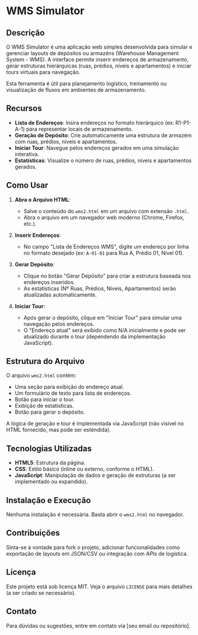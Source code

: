 # WMS Simulator

## Descrição

O WMS Simulator é uma aplicação web simples desenvolvida para simular e gerenciar layouts de depósitos ou armazéns (Warehouse Management System - WMS). A interface permite inserir endereços de armazenamento, gerar estruturas hierárquicas (ruas, prédios, níveis e apartamentos) e iniciar tours virtuais para navegação.

Esta ferramenta é útil para planejamento logístico, treinamento ou visualização de fluxos em ambientes de armazenamento.

## Recursos

- **Lista de Endereços**: Insira endereços no formato hierárquico (ex: R1-P1-A-1) para representar locais de armazenamento.
- **Geração de Depósito**: Crie automaticamente uma estrutura de armazém com ruas, prédios, níveis e apartamentos.
- **Iniciar Tour**: Navegue pelos endereços gerados em uma simulação interativa.
- **Estatísticas**: Visualize o número de ruas, prédios, níveis e apartamentos gerados.

## Como Usar

1. **Abra o Arquivo HTML**:
   - Salve o conteúdo do `wms2.html` em um arquivo com extensão `.html`.
   - Abra o arquivo em um navegador web moderno (Chrome, Firefox, etc.).

2. **Inserir Endereços**:
   - No campo "Lista de Endereços WMS", digite um endereço por linha no formato desejado (ex: `A-01-01` para Rua A, Prédio 01, Nível 01).

3. **Gerar Depósito**:
   - Clique no botão "Gerar Depósito" para criar a estrutura baseada nos endereços inseridos.
   - As estatísticas (Nº Ruas, Prédios, Níveis, Apartamentos) serão atualizadas automaticamente.

4. **Iniciar Tour**:
   - Após gerar o depósito, clique em "Iniciar Tour" para simular uma navegação pelos endereços.
   - O "Endereço atual" será exibido como N/A inicialmente e pode ser atualizado durante o tour (dependendo da implementação JavaScript).

## Estrutura do Arquivo

O arquivo `wms2.html` contém:
- Uma seção para exibição do endereço atual.
- Um formulário de texto para lista de endereços.
- Botão para iniciar o tour.
- Exibição de estatísticas.
- Botão para gerar o depósito.

A lógica de geração e tour é implementada via JavaScript (não visível no HTML fornecido, mas pode ser estendida).

## Tecnologias Utilizadas

- **HTML5**: Estrutura da página.
- **CSS**: Estilo básico (inline ou externo, conforme o HTML).
- **JavaScript**: Manipulação de dados e geração de estruturas (a ser implementado ou expandido).

## Instalação e Execução

Nenhuma instalação é necessária. Basta abrir o `wms2.html` no navegador.

## Contribuições

Sinta-se à vontade para fork o projeto, adicionar funcionalidades como exportação de layouts em JSON/CSV ou integração com APIs de logística.

## Licença

Este projeto está sob licença MIT. Veja o arquivo `LICENSE` para mais detalhes (a ser criado se necessário).

## Contato

Para dúvidas ou sugestões, entre em contato via [seu email ou repositório].
